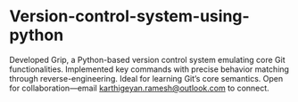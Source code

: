 # Version-control-system-using-python
Developed Grip, a Python-based version control system emulating core Git functionalities. Implemented key commands with precise behavior matching through reverse-engineering. Ideal for learning Git’s core semantics. Open for collaboration—email karthigeyan.ramesh@outlook.com to connect.

